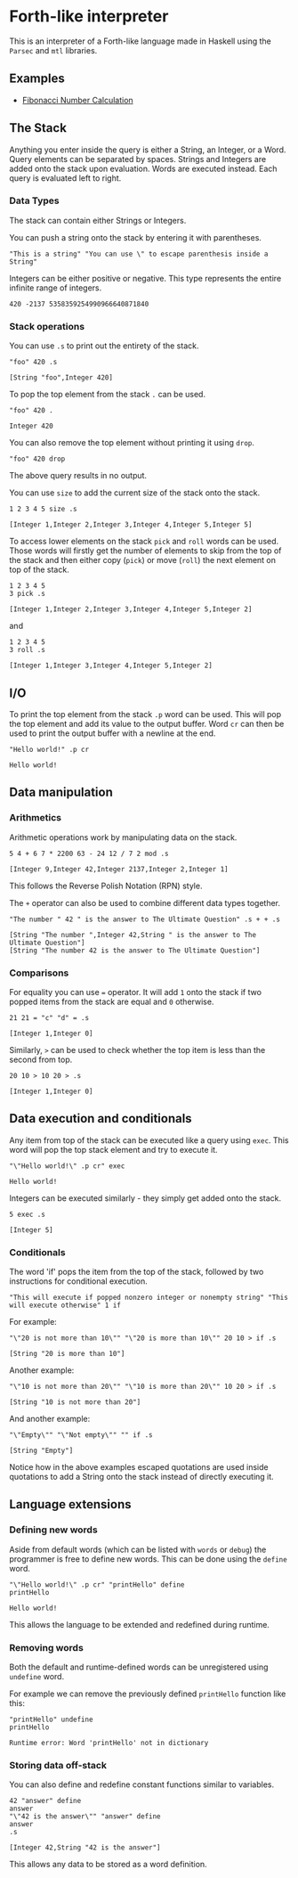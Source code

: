 # Forth-like interpreter
This is an interpreter of a Forth-like language made in Haskell using the `Parsec` and `mtl` libraries.

## Examples
- [Fibonacci Number Calculation](./examples/fibonacci.md)


## The Stack
Anything you enter inside the query is either a String, an Integer, or a Word. Query elements can be separated by spaces. Strings and Integers are added onto the stack upon evaluation. Words are executed instead. Each query is evaluated left to right.

### Data Types
The stack can contain either Strings or Integers.

You can push a string onto the stack by entering it with parentheses.
```
"This is a string" "You can use \" to escape parenthesis inside a String"
```

Integers can be either positive or negative. This type represents the entire infinite range of integers.

```
420 -2137 5358359254990966640871840
```

### Stack operations
You can use `.s` to print out the entirety of the stack. 
```
"foo" 420 .s
```
```
[String "foo",Integer 420]
```

To pop the top element from the stack `.` can be used.
```
"foo" 420 .
```
```
Integer 420
```

You can also remove the top element without printing it using `drop`.
```
"foo" 420 drop
```
The above query results in no output.

You can use `size` to add the current size of the stack onto the stack.
```
1 2 3 4 5 size .s
```
```
[Integer 1,Integer 2,Integer 3,Integer 4,Integer 5,Integer 5]
```

To access lower elements on the stack `pick` and `roll` words can be used. Those words will firstly get the number of elements to skip from the top of the stack and then either copy (`pick`) or move (`roll`) the next element on top of the stack.
```
1 2 3 4 5
3 pick .s
```
```
[Integer 1,Integer 2,Integer 3,Integer 4,Integer 5,Integer 2]
```
and
```
1 2 3 4 5
3 roll .s
```
```
[Integer 1,Integer 3,Integer 4,Integer 5,Integer 2]
```

## I/O
To print the top element from the stack `.p` word can be used. This will pop the top element and add its value to the output buffer.
Word `cr` can then be used to print the output buffer with a newline at the end.
```
"Hello world!" .p cr
```
```
Hello world!
```

## Data manipulation
### Arithmetics
Arithmetic operations work by manipulating data on the stack.
```
5 4 + 6 7 * 2200 63 - 24 12 / 7 2 mod .s
```
```
[Integer 9,Integer 42,Integer 2137,Integer 2,Integer 1]
```
This follows the Reverse Polish Notation (RPN) style.

The `+` operator can also be used to combine different data types together.
```
"The number " 42 " is the answer to The Ultimate Question" .s + + .s
```
```
[String "The number ",Integer 42,String " is the answer to The Ultimate Question"]
[String "The number 42 is the answer to The Ultimate Question"]
```

### Comparisons
For equality you can use `=` operator. It will add `1` onto the stack if two popped items from the stack are equal and `0` otherwise.
```
21 21 = "c" "d" = .s
```
```
[Integer 1,Integer 0]
```
Similarly, `>` can be used to check whether the top item is less than the second from top.
```
20 10 > 10 20 > .s
```
```
[Integer 1,Integer 0]
```

## Data execution and conditionals
Any item from top of the stack can be executed like a query using `exec`. This word will pop the top stack element and try to execute it.
```
"\"Hello world!\" .p cr" exec
```
```
Hello world!
```
Integers can be executed similarly - they simply get added onto the stack.
```
5 exec .s
```
```
[Integer 5]
```

### Conditionals
The word 'if' pops the item from the top of the stack, followed by two instructions for conditional execution.
```
"This will execute if popped nonzero integer or nonempty string" "This will execute otherwise" 1 if
```
For example:
```
"\"20 is not more than 10\"" "\"20 is more than 10\"" 20 10 > if .s
```
```
[String "20 is more than 10"]
```
Another example:
```
"\"10 is not more than 20\"" "\"10 is more than 20\"" 10 20 > if .s
```
```
[String "10 is not more than 20"]
```
And another example:
```
"\"Empty\"" "\"Not empty\"" "" if .s
```
```
[String "Empty"]
```
Notice how in the above examples escaped quotations are used inside quotations to add a String onto the stack instead of directly executing it.

## Language extensions
### Defining new words
Aside from default words (which can be listed with `words` or `debug`) the programmer is free to define new words. This can be done using the `define` word.
```
"\"Hello world!\" .p cr" "printHello" define
printHello
```
```
Hello world!
```
This allows the language to be extended and redefined during runtime.

### Removing words
Both the default and runtime-defined words can be unregistered using `undefine` word.

For example we can remove the previously defined `printHello` function like this:
```
"printHello" undefine
printHello
```
```
Runtime error: Word 'printHello' not in dictionary
```

### Storing data off-stack
You can also define and redefine constant functions similar to variables.
```
42 "answer" define
answer
"\"42 is the answer\"" "answer" define
answer
.s
```
```
[Integer 42,String "42 is the answer"]
```
This allows any data to be stored as a word definition.